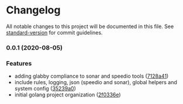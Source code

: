 # Changelog

All notable changes to this project will be documented in this file. See [standard-version](https://github.com/conventional-changelog/standard-version) for commit guidelines.

### 0.0.1 (2020-08-05)


### Features

* adding glabby compliance to sonar and speedio tools ([7128a41](https://github.com/lpmatos/glabby/commit/7128a414f2b01b2d8cfa155f8a17f3a5542bbaa0))
* include rules, logging, json (speedio and sonar), global helpers and system config ([35239a0](https://github.com/lpmatos/glabby/commit/35239a044ebeccf2ce2504c96a18a3eabcd8f896))
* initial golang project organization ([2f0336e](https://github.com/lpmatos/glabby/commit/2f0336e24ff70ea1f385d81c61cdfedb1c418160))
